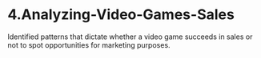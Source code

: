 # 4.Analyzing-Video-Games-Sales
Identified patterns that dictate whether a video game succeeds in sales or not to spot opportunities for marketing purposes. 
